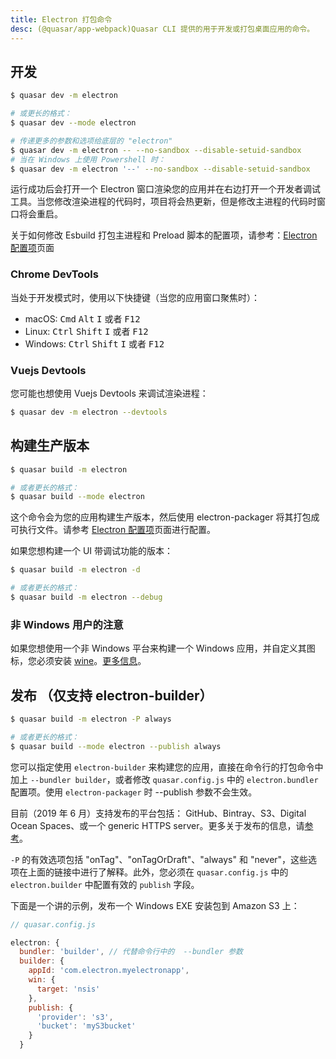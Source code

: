 ```yaml
---
title: Electron 打包命令
desc: (@quasar/app-webpack)Quasar CLI 提供的用于开发或打包桌面应用的命令。
---
```


## 开发
```bash
$ quasar dev -m electron

# 或更长的格式：
$ quasar dev --mode electron

# 传递更多的参数和选项给底层的 "electron"
$ quasar dev -m electron -- --no-sandbox --disable-setuid-sandbox
# 当在 Windows 上使用 Powershell 时：
$ quasar dev -m electron '--' --no-sandbox --disable-setuid-sandbox
```

运行成功后会打开一个 Electron 窗口渲染您的应用并在右边打开一个开发者调试工具。当您修改渲染进程的代码时，项目将会热更新，但是修改主进程的代码时窗口将会重启。

关于如何修改 Esbuild 打包主进程和 Preload 脚本的配置项，请参考：[Electron 配置项](/quasar-cli-webpack/developing-electron-apps/configuring-electron)页面


### Chrome DevTools

当处于开发模式时，使用以下快捷键（当您的应用窗口聚焦时）：
- macOS: <kbd>Cmd</kbd> <kbd>Alt</kbd> <kbd>I</kbd> 或者 <kbd>F12</kbd>
- Linux: <kbd>Ctrl</kbd> <kbd>Shift</kbd> <kbd>I</kbd> 或者 <kbd>F12</kbd>
- Windows: <kbd>Ctrl</kbd> <kbd>Shift</kbd> <kbd>I</kbd> 或者 <kbd>F12</kbd>

### Vuejs Devtools
您可能也想使用 Vuejs Devtools 来调试渲染进程：

```bash
$ quasar dev -m electron --devtools
```

## 构建生产版本
```bash
$ quasar build -m electron

# 或者更长的格式：
$ quasar build --mode electron
```

这个命令会为您的应用构建生产版本，然后使用 electron-packager 将其打包成可执行文件。请参考 [Electron 配置项](/quasar-cli-webpack/developing-electron-apps/configuring-electron)页面进行配置。

如果您想构建一个 UI 带调试功能的版本：

```bash
$ quasar build -m electron -d

# 或者更长的格式：
$ quasar build -m electron --debug
```

### 非 Windows 用户的注意
如果您想使用一个非 Windows 平台来构建一个 Windows 应用，并自定义其图标，您必须安装 [wine](https://www.winehq.org/)。[更多信息](https://github.com/electron-userland/electron-packager#building-windows-apps-from-non-windows-platforms)。

## 发布 （仅支持 electron-builder）
```bash
$ quasar build -m electron -P always

# 或者更长的格式：
$ quasar build --mode electron --publish always
```

您可以指定使用 `electron-builder` 来构建您的应用，直接在命令行的打包命令中加上 `--bundler builder`，或者修改 `quasar.config.js` 中的 `electron.bundler` 配置项。使用 `electron-packager` 时 --publish 参数不会生效。

目前（2019 年 6 月）支持发布的平台包括： GitHub、Bintray、S3、Digital Ocean Spaces、或一个 generic HTTPS server。更多关于发布的信息，请[参考](https://www.electron.build/configuration/publish)。


`-P` 的有效选项包括 "onTag"、"onTagOrDraft"、"always" 和 "never"，这些选项在上面的链接中进行了解释。此外，您必须在 `quasar.config.js` 中的 `electron.builder` 中配置有效的 `publish` 字段。

下面是一个讲的示例，发布一个 Windows EXE 安装包到  Amazon S3 上：

```js
// quasar.config.js

electron: {
  bundler: 'builder', // 代替命令行中的  --bundler 参数
  builder: {
    appId: 'com.electron.myelectronapp',
    win: {
      target: 'nsis'
    },
    publish: {
      'provider': 's3',
      'bucket': 'myS3bucket'
    }
  }
```
